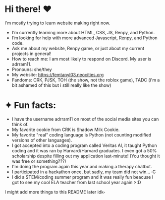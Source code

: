 # Hi there! ♥︎
I'm mostly trying to learn website making right now.
- I’m currently learning more about HTML, CSS, JS, Renpy, and Python.
- I’m looking for help with more advanced Javascript, Renpy, and Python code.
- Ask me about my website, Renpy game, or just about my current projects in general!
- How to reach me: I am most likely to respond on Discord. My user is adrram11.
- Pronouns: she/they
- My website: https://femtanyl03.neocities.org
- Fandoms: CRK, PJSK, TOH (the show, not the roblox game), TADC (i'm a bit ashamed of this but i still really like the show)

# ✦ Fun facts:
- I have the username adrram11 on most of the social media sites you can think of.
- My favorite cookie from CRK is Shadow Milk Cookie.
- My favorite "real" coding language is Python (not counting modified versions of other languages).
- I got accepted into a coding program called Veritas AI, it taught Python coding and it was ran by Harvard/Harvard graduates. I even got a 50% scholarship despite filling out my application last-minute! (You thought it was free or something???)
- I'm doing the program again this year and making a therapy chatbot.
- I participated in a hackathon once, but sadly, my team did not win... :C
- I did a STEM/coding summer program and it was really fun beacuse I got to see my cool ELA teacher from last school year again >:D


I might add more things to this README later idk-
